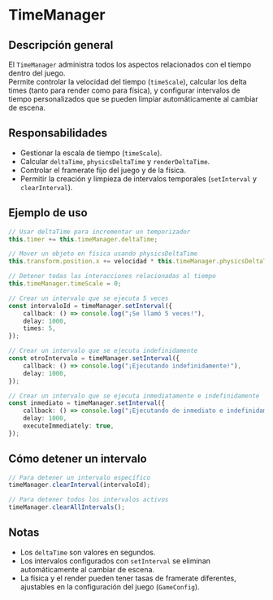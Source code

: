 # TimeManager

## Descripción general

El `TimeManager` administra todos los aspectos relacionados con el tiempo dentro del juego.  
Permite controlar la velocidad del tiempo (`timeScale`), calcular los delta times (tanto para render como para física), y configurar intervalos de tiempo personalizados que se pueden limpiar automáticamente al cambiar de escena.

## Responsabilidades

-   Gestionar la escala de tiempo (`timeScale`).
-   Calcular `deltaTime`, `physicsDeltaTime` y `renderDeltaTime`.
-   Controlar el framerate fijo del juego y de la física.
-   Permitir la creación y limpieza de intervalos temporales (`setInterval` y `clearInterval`).

## Ejemplo de uso

```typescript
// Usar deltaTime para incrementar un temporizador
this.timer += this.timeManager.deltaTime;

// Mover un objeto en física usando physicsDeltaTime
this.transform.position.x += velocidad * this.timeManager.physicsDeltaTime;

// Detener todas las interacciones relacionadas al tiempo
this.timeManager.timeScale = 0;

// Crear un intervalo que se ejecuta 5 veces
const intervaloId = timeManager.setInterval({
    callback: () => console.log("¡Se llamó 5 veces!"),
    delay: 1000,
    times: 5,
});

// Crear un intervalo que se ejecuta indefinidamente
const otroIntervalo = timeManager.setInterval({
    callback: () => console.log("¡Ejecutando indefinidamente!"),
    delay: 1000,
});

// Crear un intervalo que se ejecuta inmediatamente e indefinidamente
const inmediato = timeManager.setInterval({
    callback: () => console.log("¡Ejecutando de inmediato e indefinidamente!"),
    delay: 1000,
    executeImmediately: true,
});
```

## Cómo detener un intervalo

```typescript
// Para detener un intervalo específico
timeManager.clearInterval(intervaloId);

// Para detener todos los intervalos activos
timeManager.clearAllIntervals();
```

## Notas

-   Los `deltaTime` son valores en segundos.
-   Los intervalos configurados con `setInterval` se eliminan automáticamente al cambiar de escena.
-   La física y el render pueden tener tasas de framerate diferentes, ajustables en la configuración del juego (`GameConfig`).
